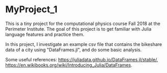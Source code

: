 # MyProject_1
This is a tiny project for the computational physics course Fall 2018 at the Perimeter Institute. The goal of this project is to get familiar with Julia language features and practice them.

In this project, I investigate an example csv file that contains the bikeshare data of a city using "DataFrames.jl", and do some basic analysis.

Some useful references: https://juliadata.github.io/DataFrames.jl/stable/, https://en.wikibooks.org/wiki/Introducing_Julia/DataFrames.
